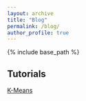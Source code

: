 ```yaml
---
layout: archive
title: "Blog"
permalink: /blog/
author_profile: true
---
```

{% include base_path %}

## Tutorials
<a href="K-means.html"> K-Means</a>
    


